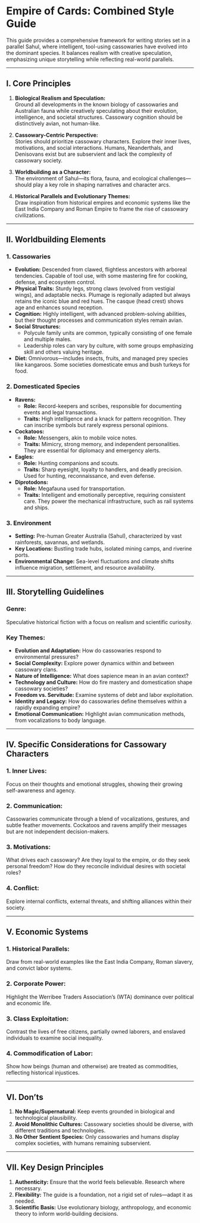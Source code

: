 # **Empire of Cards: Combined Style Guide**

This guide provides a comprehensive framework for writing stories set in a parallel Sahul, where intelligent, tool-using cassowaries have evolved into the dominant species. It balances realism with creative speculation, emphasizing unique storytelling while reflecting real-world parallels.

---

## **I. Core Principles**

1. **Biological Realism and Speculation:**  
   Ground all developments in the known biology of cassowaries and Australian fauna while creatively speculating about their evolution, intelligence, and societal structures. Cassowary cognition should be distinctively avian, not human-like.

2. **Cassowary-Centric Perspective:**  
   Stories should prioritize cassowary characters. Explore their inner lives, motivations, and social interactions. Humans, Neanderthals, and Denisovans exist but are subservient and lack the complexity of cassowary society.

3. **Worldbuilding as a Character:**  
   The environment of Sahul—its flora, fauna, and ecological challenges—should play a key role in shaping narratives and character arcs.

4. **Historical Parallels and Evolutionary Themes:**  
   Draw inspiration from historical empires and economic systems like the East India Company and Roman Empire to frame the rise of cassowary civilizations.

---

## **II. Worldbuilding Elements**

### **1. Cassowaries**

- **Evolution:** Descended from clawed, flightless ancestors with arboreal tendencies. Capable of tool use, with some mastering fire for cooking, defense, and ecosystem control.
- **Physical Traits:** Sturdy legs, strong claws (evolved from vestigial wings), and adaptable necks. Plumage is regionally adapted but always retains the iconic blue and red hues. The casque (head crest) shows age and enhances sound reception.
- **Cognition:** Highly intelligent, with advanced problem-solving abilities, but their thought processes and communication styles remain avian.
- **Social Structures:**
  - Polycule family units are common, typically consisting of one female and multiple males.
  - Leadership roles can vary by culture, with some groups emphasizing skill and others valuing heritage.
- **Diet:** Omnivorous—includes insects, fruits, and managed prey species like kangaroos. Some societies domesticate emus and bush turkeys for food.

### **2. Domesticated Species**

- **Ravens:**
  - **Role:** Record-keepers and scribes, responsible for documenting events and legal transactions.
  - **Traits:** High intelligence and a knack for pattern recognition. They can inscribe symbols but rarely express personal opinions.
- **Cockatoos:**
  - **Role:** Messengers, akin to mobile voice notes.
  - **Traits:** Mimicry, strong memory, and independent personalities. They are essential for diplomacy and emergency alerts.
- **Eagles:**
  - **Role:** Hunting companions and scouts.
  - **Traits:** Sharp eyesight, loyalty to handlers, and deadly precision. Used for hunting, reconnaissance, and even defense.
- **Diprotodons:**
  - **Role:** Megafauna used for transportation.
  - **Traits:** Intelligent and emotionally perceptive, requiring consistent care. They power the mechanical infrastructure, such as rail systems and ships.

### **3. Environment**

- **Setting:** Pre-human Greater Australia (Sahul), characterized by vast rainforests, savannas, and wetlands.
- **Key Locations:** Bustling trade hubs, isolated mining camps, and riverine ports.
- **Environmental Change:** Sea-level fluctuations and climate shifts influence migration, settlement, and resource availability.

---

## **III. Storytelling Guidelines**

### **Genre:**

Speculative historical fiction with a focus on realism and scientific curiosity.

### **Key Themes:**

- **Evolution and Adaptation:** How do cassowaries respond to environmental pressures?
- **Social Complexity:** Explore power dynamics within and between cassowary clans.
- **Nature of Intelligence:** What does sapience mean in an avian context?
- **Technology and Culture:** How do fire mastery and domestication shape cassowary societies?
- **Freedom vs. Servitude:** Examine systems of debt and labor exploitation.
- **Identity and Legacy:** How do cassowaries define themselves within a rapidly expanding empire?
- **Emotional Communication:** Highlight avian communication methods, from vocalizations to body language.

---

## **IV. Specific Considerations for Cassowary Characters**

### **1. Inner Lives:**

Focus on their thoughts and emotional struggles, showing their growing self-awareness and agency.

### **2. Communication:**

Cassowaries communicate through a blend of vocalizations, gestures, and subtle feather movements. Cockatoos and ravens amplify their messages but are not independent decision-makers.

### **3. Motivations:**

What drives each cassowary? Are they loyal to the empire, or do they seek personal freedom? How do they reconcile individual desires with societal roles?

### **4. Conflict:**

Explore internal conflicts, external threats, and shifting alliances within their society.

---

## **V. Economic Systems**

### **1. Historical Parallels:**

Draw from real-world examples like the East India Company, Roman slavery, and convict labor systems.

### **2. Corporate Power:**

Highlight the Werribee Traders Association’s (WTA) dominance over political and economic life.

### **3. Class Exploitation:**

Contrast the lives of free citizens, partially owned laborers, and enslaved individuals to examine social inequality.

### **4. Commodification of Labor:**

Show how beings (human and otherwise) are treated as commodities, reflecting historical injustices.

---

## **VI. Don’ts**

1. **No Magic/Supernatural:** Keep events grounded in biological and technological plausibility.
2. **Avoid Monolithic Cultures:** Cassowary societies should be diverse, with different traditions and technologies.
3. **No Other Sentient Species:** Only cassowaries and humans display complex societies, with humans remaining subservient.

---

## **VII. Key Design Principles**

1. **Authenticity:** Ensure that the world feels believable. Research where necessary.
2. **Flexibility:** The guide is a foundation, not a rigid set of rules—adapt it as needed.
3. **Scientific Basis:** Use evolutionary biology, anthropology, and economic theory to inform world-building decisions.
